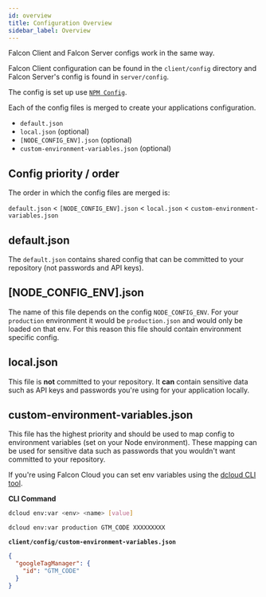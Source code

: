 ```yaml
---
id: overview
title: Configuration Overview
sidebar_label: Overview
---
```

Falcon Client and Falcon Server configs work in the same way.

Falcon Client configuration can be found in the `client/config` directory and Falcon Server's config is found in `server/config`.

The config is set up use <a href="https://www.npmjs.com/package/config" target="_blank" rel="noopener noreferrer">`NPM Config`</a>.

Each of the config files is merged to create your applications configuration.

- `default.json`
- `local.json` (optional)
- `[NODE_CONFIG_ENV].json` (optional)
- `custom-environment-variables.json` (optional)

## Config priority / order

The order in which the config files are merged is:

`default.json` < `[NODE_CONFIG_ENV].json` < `local.json` < `custom-environment-variables.json`

## default.json
The `default.json` contains shared config that can be committed to your repository (not passwords and API keys).

## [NODE_CONFIG_ENV].json
The name of this file depends on the config `NODE_CONFIG_ENV`. For your `production` environment it would be `production.json` and would only be loaded on that env. For this reason this file should contain environment specific config.

## local.json
This file is **not** committed to your repository. It **can** contain sensitive data such as API keys and passwords you're using for your application locally.

## custom-environment-variables.json
This file has the highest priority and should be used to map config to environment variables (set on your Node environment). These mapping can be used for sensitive data such as passwords that you wouldn't want committed to your repository.

If you're using Falcon Cloud you can set env variables using the [dcloud CLI tool](/docs/platform/cloud/dcloud).

**CLI Command**
```bash
dcloud env:var <env> <name> [value]
```

```bash
dcloud env:var production GTM_CODE XXXXXXXXX
```

**`client/config/custom-environment-variables.json`**
```json
{
  "googleTagManager": {
    "id": "GTM_CODE"
  }
}
```
